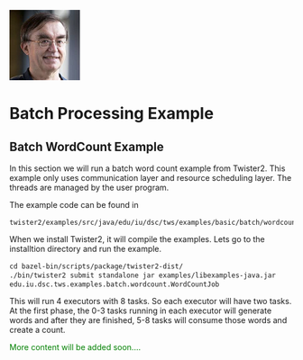 <span style="display:block;text-align:left">![Geoffrey C. FOX](fox.png)</span>


# Batch Processing Example


## Batch WordCount Example

In this section we will run a batch word count example from Twister2. This example only uses communication layer and resource scheduling layer. The threads are managed by the user program.

The example code can be found in

```text
twister2/examples/src/java/edu/iu/dsc/tws/examples/basic/batch/wordcount/
```

When we install Twister2, it will compile the examples. Lets go to the installtion directory and run the example.

```text
cd bazel-bin/scripts/package/twister2-dist/
./bin/twister2 submit standalone jar examples/libexamples-java.jar edu.iu.dsc.tws.examples.batch.wordcount.WordCountJob
```

This will run 4 executors with 8 tasks. So each executor will have two tasks. At the first phase, the 0-3 tasks running in each executor will generate words and after they are finished, 5-8 tasks will consume those words and create a count.




<span style="color: green"> More content will be added soon.... </span>
